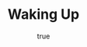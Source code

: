---
title: "Waking Up"
bookCover: "/assets/book-covers/waking-up.jpg"
slug: "waking-up"
bookAuthor: "Sam Harris"
rating: 10
done: false
tags: []
summary: false
detailedNotes: false
amazonLink: ""
author:
  name: Rico Trebeljahr
  picture: "/assets/blog/profile.jpeg"
---